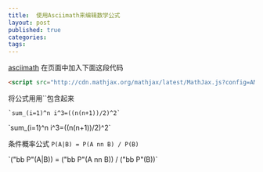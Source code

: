 ```yaml
---
title:  使用Asciimath来编辑数学公式
layout: post
published: true
categories: 
tags: 
---
```


[asciimath](http://asciimath.org) 在页面中加入下面这段代码

```html
<script src="http://cdn.mathjax.org/mathjax/latest/MathJax.js?config=AM_HTMLorMML"></script>
```

将公式用用\`\`包含起来

```
`sum_(i=1)^n i^3=((n(n+1))/2)^2`
```

\`sum_(i=1)^n i^3=((n(n+1))/2)^2\`


条件概率公式 `P(A|B) = P(A nn B) / P(B)`

\`("bb P"(A|B)) = ("bb P"(A nn B)) / ("bb P"(B))\`
